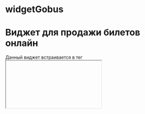 # widgetGobus
# Виджет для продажи билетов онлайн

Данный виджет встраивается в тег <iframe> на главной странице сайта перевозчика. Таким образом перевозчик, зарегистрированный в системе и получивший свой идентификатор может на своем сайте продавать билеты.
 
# Как купить билет.

![Снимок10](https://user-images.githubusercontent.com/92028919/139637685-7ee1e635-7153-427d-a004-6152a4b4d75d.JPG)
1. В данном окне под формой поиска расположен список рейсов на сегодня для данного перевозчика. Для поиска конкретных рейсов необходимо на форме поиска рейсов заполнить поля Куда и Откуда. После ввода первых четырех символов появится выпадающий список с названием населенного пункта. Пользователь может выбрать нужное направление из данного списка, либо продолжить ввод и кликнуть в любом месте экрана чтобы закрыть список. 

2. Если нужно поменять местами содержимое полей "Откуда/Куда" - кликнуть по кнопке ![Снимок11](https://user-images.githubusercontent.com/92028919/139639244-d0b7a404-90e2-4096-91ba-d35e4d42f9e4.JPG)
 
3. Для изменения даты отправления открыть календарь кликнув по кнопке ![Снимок12](https://user-images.githubusercontent.com/92028919/139639375-3a4cbbf3-f641-4b0c-a5cf-536e2d654473.JPG)

4. Чтобы приступить к поиску рейсов нажать на кнопку ![Снимок13](https://user-images.githubusercontent.com/92028919/139639537-9a3952c8-740e-4b86-afba-73b1fb61fef1.JPG)

https://user-images.githubusercontent.com/92028919/139639874-ba2a9057-94df-490a-a253-7a0ca5dcfdc3.mp4

5. Выбрать из появившегося списка нужный рейс кликнув по кнопке "Купить" или по названию рейса в столбце "Рейс". 
 
6. В открывшейся странице слева на схеме автобуса выбираем места кликнув на нужных номерах. При этом строки для заполнения паспортных данных пассажиров появятся ниже и столбец "Место" в данном случае будет заполнен. Тот же результат будет если кликнуть по кнопке "Добавить пассажира". Но в этом случае столбец "Место" заполнен не будет. 
 
7. Заполнить поля таблицы "Пассажиры". Из выпадающего списка выбрать нужный тариф и пол пассажира. Ввести в соответствующие поля фамилию, имя, отчество, дату рождения, серию и номер документа. Если все введено верно эти поля сменят свой цвет на белый. По умолчанию поля страна и тип документа будут Россия и Паспорт гражданина российской федерации соответственно. Чтобы изменить название страны нужно кликнуть по кнопке Х а затем начать вводить нужное название. Далее можно выбрать из выпадающего списка нужную страну. Таким же образом можно выбрать нужный тип документа. 
 
8. В разделе "Ваши контакты" нужно прописать номер телефона и email. Если все введено верно поля для ввода поменяют цвет на белый. В поле ввода номера телефона можно вводить номера   российского формата (+7) а так же стран ближайшего зарубежья (+380, +375, +998 и тд). При этом название страны появится ниже.
  
9. Подробная информация о том как правильно оформлять билет появится при клике по кнопке "Как оформить билет" ![Снимок14](https://user-images.githubusercontent.com/92028919/139642811-e3c8ade9-a5a1-4e95-9644-88b4d7b9ed19.JPG)

10. Для изменения даты поездки можно кликнуть по кнопке ![Снимок15](https://user-images.githubusercontent.com/92028919/139643112-ee2a711f-b352-4d4b-8dbd-8c24ddc86787.JPG).
 
11. Для получения информации об особенностях заполнения поля "Серия и номер" нужно кликнуть по кнопке   ![Снимок16](https://user-images.githubusercontent.com/92028919/139644387-634092c7-cbbb-45ad-904a-38a0ea9c11db.JPG)

12. Для удаления из таблицы "Пассажиры" строки нужно кликнуть по кнопке ![Снимок17](https://user-images.githubusercontent.com/92028919/139645443-eb41915e-516d-4fcb-9e4b-63da0931f8e1.JPG).  

13. Кнопка "Готово" будет неактивна если не поставить "галочку" в поле "Я даю согласие на обработку моих персональных данных
И принимаю условия пользовательского соглашения и политики конфиденциальности".
 
14. Пользователь имеет возможность подписаться на рассылку новостей поставив "галочку" в соответствующем пункте. 
 
15. После оформления пассажиров нужно кликнуть по кнопке "Готово"
 
https://user-images.githubusercontent.com/92028919/139647880-7bf63b80-b707-47a3-8e0e-2a60ec8b54d1.mp4

16. В результате появится окно в котором будет прописана ссылка на заказ. При оформлении пассажира его место бронируется на 30 мин. Вся информация о заказе отправляется пользователю на его email. Так же он может скопировать ссылку из данного окна и перейти по ней для получения информации о рейсе и его оплаты. 

 ![Снимок18](https://user-images.githubusercontent.com/92028919/139648643-2e4002c8-7720-450e-b6af-0f84a928e806.JPG)
 
17. Если в данном окне кликнуть по кнопке "Понятно" оно закроется и в появившейся странице можно проверить введенные о пассажирах данные и просмотреть данные о рейсе перед покупкой билетов. Если же в окне кликнуть по кнопке "Перейти на страницу заказа" откроется страница заказа.
 
![Снимок19](https://user-images.githubusercontent.com/92028919/139654184-0038fd4b-fd9c-4fe8-9d83-bc87cb64129c.JPG)

18. На странице заказа можно отменить заказ кликнув по кнопке "Отменить заказ". Для предотвращения случайной отмены появится окно в котором нужно ввести предложеную комбинацию цифр и нажать "Ок". 
 
 ![Снимок21](https://user-images.githubusercontent.com/92028919/139655145-3554b268-68d6-4ee5-a68a-d549391213b8.JPG)
 
19. Так же с данной страницы можно перейти к окну оплаты кликнув "Оплатить картой". 
 
20. После оплаты билета можно распечатать его кликнув по кнопке "Печать билета" или вернуть деньги за билет кликнув "Вернуть билет"
 
 ![Снимок22](https://user-images.githubusercontent.com/92028919/139663735-9ae7a7b0-fe78-4558-8a54-e7ee8e3f524c.JPG)


 
 На каждой странице имеется кнопка "На главную" при клике по которой пользователь вернется на первую страницу с формой поиска.
 
 На первой странице есть кнопка "Возврат билетов" кликнув по которой пользователь попадет на форму возврата билетов
 
 ![Снимок23](https://user-images.githubusercontent.com/92028919/139665836-791b722a-f1ad-4310-bb5b-462262fa7cc8.JPG)

 В этой форме введя номер билета, номер паспорта и кликнув по кнопке "Найти билет" пользователь попадет на свою страницу заказа билета и сможет вернуть деньги за него либо распечатать. 
 
Так как дизайн сайта каждого перевозчика может отличаться имеется возможность поместить css-файл с нужными стилями в корневую папку сайта. В этом случае применятся стили этого css-файла. Иначе применятся стили стандартного css-файла, расположенного на сайте разработчика.
  
# Технологии в проекте
 
- backend - Zend Framework;
- frontend - JS, JQuery;
 
- phone-mask.js - маска для ввода номера телефона;

- datepicker - плагин для формирования календаря;
 
- jquery.mask.js - плагин для создания масок полей даты, ввода номера документа; 
 



 
 
